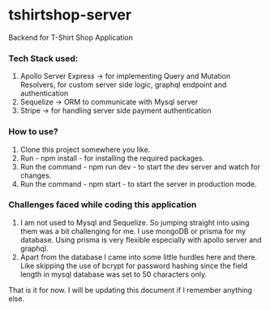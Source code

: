 # tshirtshop-server
Backend for T-Shirt Shop Application

### Tech Stack used:
1. Apollo Server Express -> for implementing Query and Mutation Resolvers, for custom server side logic, graphql endpoint and authentication
2. Sequelize -> ORM to communicate with Mysql server
3. Stripe -> for handling server side payment authentication

### How to use?
1. Clone this project somewhere you like.
2. Run - npm install - for installing the required packages.
3. Run the command - npm run dev - to start the dev server and watch for changes.
4. Run the command - npm start - to start the server in production mode.

### Challenges faced while coding this application
1. I am not used to Mysql and Sequelize. So jumping straight into using them was a bit challenging for me. I use mongoDB or prisma for my database. Using prisma is very flexible especially with apollo server and graphql.
2. Apart from the database I came into some little hurdles here and there. Like skipping the use of bcrypt for password hashing since the field length in mysql database was set to 50 characters only.

That is it for now. I will be updating this document if I remember anything else.
